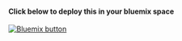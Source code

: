 <html>
<body>
<h4>Click below to deploy this in your bluemix space</h4>
<p/>
<a href="https://bluemix.net/deploy?repository=https://hub.jazz.net/project/gitamitkarir/EmplyeeRestService" target="_blank"><img src="http://bluemix.net/deploy/button.png" alt="Bluemix button" /></a>
<body>
</html>
